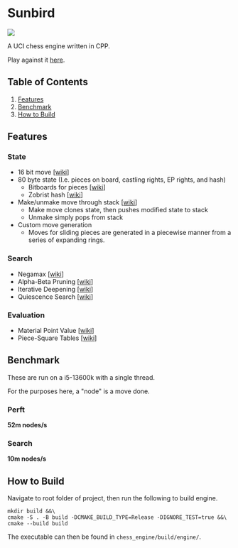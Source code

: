 # Sunbird
<img src="https://github.com/jamadaha/Sunbird/actions/workflows/ctest.yml/badge.svg">

A UCI chess engine written in CPP.

Play against it [here](https://lichess.org/@/sun_bird).

## Table of Contents
1. [Features](#Features)
2. [Benchmark](#Benchmark)
3. [How to Build](#How-To-Build)

## Features
### State
* 16 bit move [[wiki](https://www.chessprogramming.org/Encoding_Moves)]
* 80 byte state (I.e. pieces on board, castling rights, EP rights, and hash)
  * Bitboards for pieces [[wiki](https://www.chessprogramming.org/Bitboard_Board-Definition)]
  * Zobrist hash [[wiki](https://www.chessprogramming.org/Zobrist_Hashing)]
* Make/unmake move through stack [[wiki](https://www.chessprogramming.org/Board_Representation)]
  * Make move clones state, then pushes modified state to stack
  * Unmake simply pops from stack
* Custom move generation
  * Moves for sliding pieces are generated in a piecewise manner from a series of expanding rings.

### Search
* Negamax [[wiki](https://www.chessprogramming.org/Negamax)]
* Alpha-Beta Pruning [[wiki](https://www.chessprogramming.org/Alpha-Beta)]
* Iterative Deepening [[wiki](https://www.chessprogramming.org/Iterative_Deepening)]
* Quiescence Search [[wiki](https://www.chessprogramming.org/Quiescence_Search)]

### Evaluation
* Material Point Value [[wiki](https://www.chessprogramming.org/Material)]
* Piece-Square Tables [[wiki](https://www.chessprogramming.org/Piece-Square_Tables)]

## Benchmark
These are run on a i5-13600k with a single thread.

For the purposes here, a "node" is a move done.

### Perft
**52m nodes/s**

### Search
**10m nodes/s**
## How to Build
Navigate to root folder of project, then run the following to build engine.
```
mkdir build &&\
cmake -S . -B build -DCMAKE_BUILD_TYPE=Release -DIGNORE_TEST=true &&\
cmake --build build
```
The executable can then be found in `chess_engine/build/engine/`.
